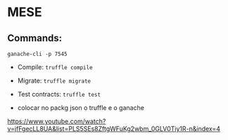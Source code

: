 # MESE

## Commands:

`ganache-cli -p 7545`

- Compile:        `truffle compile`
- Migrate:        `truffle migrate`
- Test contracts: `truffle test`


- colocar no packg json o truffle e o ganache

https://www.youtube.com/watch?v=jfFgecLL8UA&list=PLS5SEs8ZftgWFuKg2wbm_0GLV0Tiy1R-n&index=4